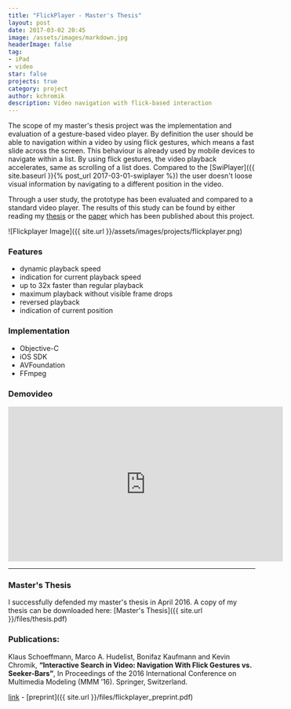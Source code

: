 ```yaml
---
title: "FlickPlayer - Master's Thesis"
layout: post
date: 2017-03-02 20:45
image: /assets/images/markdown.jpg
headerImage: false
tag:
- iPad
- video
star: false
projects: true
category: project
author: kchromik
description: Video navigation with flick-based interaction
---
```


The scope of my master's thesis project was the implementation and evaluation of a gesture-based video player. By definition the user should be able to navigation within a video by using flick gestures, which means a fast slide across the screen. This behaviour is already used by mobile devices to navigate within a list. By using flick gestures, the video playback accelerates, same as scrolling of a list does. Compared to the [SwiPlayer]({{ site.baseurl }}{% post_url 2017-03-01-swiplayer %}) the user doesn't loose visual information by navigating to a different position in the video.

Through a user study, the prototype has been evaluated and compared to a standard video player. The results of this study can be found by either reading my [thesis](#thesis) or the [paper](#paper) which has been published about this project.

![Flickplayer Image]({{ site.url }}/assets/images/projects/flickplayer.png)

### Features
* dynamic playback speed
* indication for current playback speed
* up to 32x faster than regular playback
* maximum playback without visible frame drops
* reversed playback
* indication of current position

### Implementation
* Objective-C
* iOS SDK
* AVFoundation
* FFmpeg

### Demovideo

<iframe width="560" height="315" src="https://www.youtube.com/embed/aEx7hCEQA2c" frameborder="0" allowfullscreen></iframe>

---
### Master's Thesis <a name="thesis"></a>
I successfully defended my master's thesis in April 2016. A copy of my thesis can be downloaded here: [Master's Thesis]({{ site.url }}/files/thesis.pdf)

### Publications: <a name="paper"></a>

Klaus Schoeffmann, Marco A. Hudelist, Bonifaz Kaufmann and Kevin Chromik, **“Interactive Search in Video: Navigation With Flick Gestures vs. Seeker-Bars”**, In Proceedings of the 2016 International Conference on Multimedia Modeling (MMM ’16). Springer, Switzerland.

[link](http://link.springer.com/chapter/10.1007%2F978-3-319-27671-7_31) - [preprint]({{ site.url }}/files/flickplayer_preprint.pdf)
